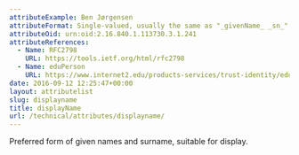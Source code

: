 ```yaml
---
attributeExample: Ben Jørgensen
attributeFormat: Single-valued, usually the same as "_givenName_ _sn_". Whilst ordering of names is culturally specific, _displayName_ will be generated by the Federation Operator as [givenName](/technical/attributes/givenname/) + [sn](/technical/attributes/sn/) if not supplied by the identity provider.
attributeOid: urn:oid:2.16.840.1.113730.3.1.241
attributeReferences:
  - Name: RFC2798
    URL: https://tools.ietf.org/html/rfc2798
  - Name: eduPerson
    URL: https://www.internet2.edu/products-services/trust-identity/eduperson-eduorg/#service-features
date: 2016-09-12 12:25:47+00:00
layout: attributelist
slug: displayname
title: displayName
url: /technical/attributes/displayname/
---
```


Preferred form of given names and surname, suitable for display.
